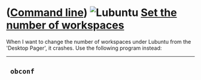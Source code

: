 














([Command line](Cl.htm)) ![Lubuntu](PicLubuntu.png) [Set the number of workspaces](ClSetNumberOfWorkspaces.htm)
===============================================================================================================



When I want to change the number of workspaces under Lubuntu from the
'Desktop Pager', it crashes. Use the following program instead:



  -----------
  ` obconf`
  -----------



















